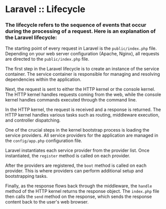 # Laravel :: Lifecycle

### The lifecycle refers to the sequence of events that occur during the processing of a request. Here is an explanation of the Laravel lifecycle:

The starting point of every request in Laravel is the `public/index.php` file.
Depending on your web server configuration (Apache, Nginx), all requests are directed to the `public/index.php` file.

The first step in the Laravel lifecycle is to create an instance of the service container.
The service container is responsible for managing and resolving dependencies within the application.

Next, the request is sent to either the HTTP kernel or the console kernel.
The HTTP kernel handles requests coming from the web, while the console kernel handles commands executed through the command line.

In the HTTP kernel, the request is received and a response is returned.
The HTTP kernel handles various tasks such as routing, middleware execution, and controller dispatching.

One of the crucial steps in the kernel bootstrap process is loading the service providers.
All service providers for the application are managed in the `config/app.php` configuration file.

Laravel instantiates each service provider from the provider list.
Once instantiated, the `register` method is called on each provider.

After the providers are registered, the `boot` method is called on each provider.
This is where providers can perform additional setup and bootstrapping tasks.

Finally, as the response flows back through the middleware, the `handle` method of the HTTP kernel returns the response object.
The `index.php` file then calls the `send` method on the response, which sends the response content back to the user's web browser.
